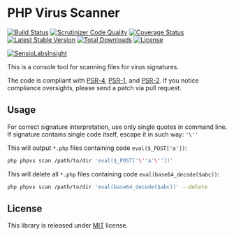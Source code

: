 PHP Virus Scanner
========================
[![Build Status](https://api.travis-ci.org/MAXakaWIZARD/PhpVirusScanner.png?branch=master)](https://travis-ci.org/MAXakaWIZARD/PhpVirusScanner) 
[![Scrutinizer Code Quality](https://scrutinizer-ci.com/g/MAXakaWIZARD/PhpVirusScanner/badges/quality-score.png?b=master)](https://scrutinizer-ci.com/g/MAXakaWIZARD/PhpVirusScanner/?branch=master)
[![Coverage Status](https://coveralls.io/repos/MAXakaWIZARD/PhpVirusScanner/badge.svg?branch=master)](https://coveralls.io/r/MAXakaWIZARD/PhpVirusScanner?branch=master)
[![Latest Stable Version](https://poser.pugx.org/maxakawizard/php-virus-scanner/v/stable.svg)](https://packagist.org/packages/maxakawizard/php-virus-scanner) 
[![Total Downloads](https://poser.pugx.org/maxakawizard/php-virus-scanner/downloads.svg)](https://packagist.org/packages/maxakawizard/php-virus-scanner) 
[![License](https://poser.pugx.org/maxakawizard/php-virus-scanner/license.svg)](https://packagist.org/packages/maxakawizard/php-virus-scanner)

[![SensioLabsInsight](https://insight.sensiolabs.com/projects/5c8c90f2-7397-4bfd-9107-bed3f80643eb/big.png)](https://insight.sensiolabs.com/projects/5c8c90f2-7397-4bfd-9107-bed3f80643eb)

This is a console tool for scanning files for virus signatures.

The code is compliant with [PSR-4](http://www.php-fig.org/psr/4/), [PSR-1](http://www.php-fig.org/psr/1/), and [PSR-2](http://www.php-fig.org/psr/2/).
If you notice compliance oversights, please send a patch via pull request.

Usage
-----------------
For correct signature interpretation, use only single quotes in command line.
If signature contains single code itself, escape it in such way: `'\''`

This will output `*.php` files containing code `eval($_POST['a'])`:
```bash
php phpvs scan /path/to/dir 'eval($_POST['\''a'\''])'
```

This will delete all `*.php` files containing code `eval(base64_decode($abc))`:
```bash
php phpvs scan /path/to/dir 'eval(base64_decode($abc))' --delete
```

License
-----------------
This library is released under [MIT](http://www.tldrlegal.com/license/mit-license) license.
